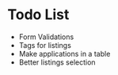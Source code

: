 # Todo List

- Form Validations
- Tags for listings
- Make applications in a table
- Better listings selection

